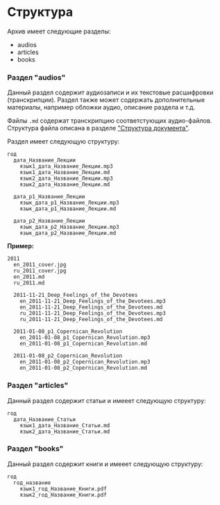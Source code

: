 # Структура

Архив имеет следующие разделы:

* audios
* articles
* books

### Раздел "audios"

Данный раздел содержит аудиозаписи и их текстовые расшифровки (транскрипции). Раздел также может содержать дополнительные материалы, например обложки аудио, описание раздела  и т.д.&#x20;

Файлы `.md` содержат транскрипцию соответстующих аудио-файлов. Структура файла описана в разделе ["Структура документа"](../editing/document-structure.md).

Раздел имеет следующую структуру:

```
год
  дата_Название_Лекции
    язык1_дата_Название_Лекции.mp3
    язык1_дата_Название_Лекции.md
    язык2_дата_Название_Лекции.mp3
    язык2_дата_Название_Лекции.md

  дата_p1_Название_Лекции
    язык_дата_p1_Название_Лекции.mp3
    язык_дата_p1_Название_Лекции.md

  дата_p2_Название_Лекции
    язык_дата_p2_Название_Лекции.mp3
    язык_дата_p2_Название_Лекции.md
```

**Пример:**

```
2011
  en_2011_cover.jpg
  ru_2011_cover.jpg
  en_2011.md
  ru_2011.md

  2011-11-21_Deep_Feelings_of_the_Devotees
    en_2011-11-21_Deep_Feelings_of_the_Devotees.mp3
    en_2011-11-21_Deep_Feelings_of_the_Devotees.md
    ru_2011-11-21_Deep_Feelings_of_the_Devotees.mp3
    ru_2011-11-21_Deep_Feelings_of_the_Devotees.md

  2011-01-08_p1_Copernican_Revolution
    en_2011-01-08_p1_Copernican_Revolution.mp3
    en_2011-01-08_p1_Copernican_Revolution.md

  2011-01-08_p2_Copernican_Revolution
    en_2011-01-08_p2_Copernican_Revolution.mp3
    en_2011-01-08_p2_Copernican_Revolution.md
```

### Раздел "articles"

Данный раздел содержит статьи и имееет следующую структуру:

```
год
  дата_Название_Статьи
    язык1_дата_Название_Статьи.md
    язык2_дата_Название_Статьи.md
```

### Раздел "books"

Данный раздел содержит книги и имееет следующую структуру:

```
год
  год_название
    язык1_год_Название_Книги.pdf
    язык2_год_Название_Книги.pdf
```
